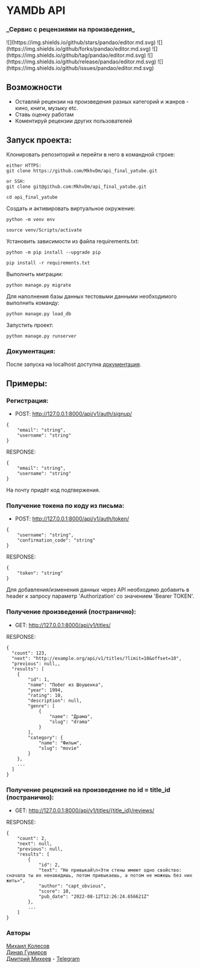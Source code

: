 # YAMDb API

<h3>_Сервис с рецензиями на произведения_</h3>
![](https://img.shields.io/github/stars/pandao/editor.md.svg) ![](https://img.shields.io/github/forks/pandao/editor.md.svg) ![](https://img.shields.io/github/tag/pandao/editor.md.svg) ![](https://img.shields.io/github/release/pandao/editor.md.svg) ![](https://img.shields.io/github/issues/pandao/editor.md.svg)

## Возможности
- Оставляй рецензии на произведения разных категорий и жанров - кино, книги, музыку etc.
- Ставь оценку работам
- Коментируй рецензии других пользователей


## Запуск проекта:
Клонировать репозиторий и перейти в него в командной строке:

```
either HTTPS:
git clone https://github.com/MkhvDm/api_final_yatube.git
```
```
or SSH:
git clone git@github.com:MkhvDm/api_final_yatube.git
```

```
cd api_final_yatube
```

Cоздать и активировать виртуальное окружение:

```
python -m venv env
```

```
source venv/Scripts/activate
```

Установить зависимости из файла requirements.txt:

```
python -m pip install --upgrade pip
```

```
pip install -r requirements.txt
```

Выполнить миграции:

```
python manage.py migrate
```

Для наполнения базы данных тестовыми данными необходимого выполнить команду:

```
python manage.py load_db
```

Запустить проект:

```
python manage.py runserver
```

### Документация:
После запуска на localhost доступна [документация].

## Примеры:

### Регистрация:
* POST: http://127.0.0.1:8000/api/v1/auth/signup/ 
```
{
    "email": "string",
    "username": "string"
}
```
RESPONSE:
```
{
    "email": "string",
    "username": "string"
}
```
На почту придёт код подтвержения.

### Получение токена по коду из письма: 
* POST: http://127.0.0.1:8000/api/v1/auth/token/ 
```
{
    "username": "string",
    "confirmation_code": "string"
}
```
RESPONSE:
```
{
    "token": "string"
}
```

Для добавления/изменения данных через API необходимо добавить в header 
к запросу параметр 'Authorization' со значением 'Bearer TOKEN'.

### Получение произведений (постранично): 
* GET: http://127.0.0.1:8000/api/v1/titles/

RESPONSE:
```
{
  "count": 123,
  "next": "http://example.org/api/v1/titles/?limit=10&offset=10",
  "previous": null,,
  "results": [
    {
        "id": 1,
        "name": "Побег из Шоушенка",
        "year": 1994,
        "rating": 10,
        "description": null,
        "genre": [
            {
                "name": "Драма",
                "slug": "drama"
            }
        ],
        "category": {
            "name": "Фильм",
            "slug": "movie"
        }
    },
    ...
  ]
}
```

### Получение рецензий на произведение по id = title_id (постранично): 
* GET: http://127.0.0.1:8000/api/v1/titles/{title_id}/reviews/

RESPONSE:
```
{
    "count": 2,
    "next": null,
    "previous": null,
    "results": [
        {
            "id": 2,
            "text": "Не привыкай\n«Эти стены имеют одно свойство: сначала ты их ненавидишь, потом привыкаешь, а потом не можешь без них жить»",
            "author": "capt_obvious",
            "score": 10,
            "pub_date": "2022-08-12T12:26:24.656621Z"
        },
        ...
    ]
}
```


### Авторы

[Михаил Колесов]\
[Динар Гумиров]\
[Дмитрий Михеев] - [Telegram] 

[документация]: <http://127.0.0.1:8000/redoc/>
[Telegram]: <https://t.me/MkhvDm>

[Михаил Колесов]: <https://github.com/gazkhul>
[Динар Гумиров]: <https://github.com/dgumirov2>
[Дмитрий Михеев]: <https://github.com/MkhvDm>


